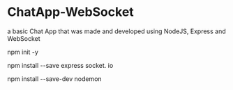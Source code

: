 # ChatApp-WebSocket
a basic Chat App that was made and developed using NodeJS, Express and WebSocket


npm init -y

npm install --save express socket. io

npm install --save-dev nodemon
